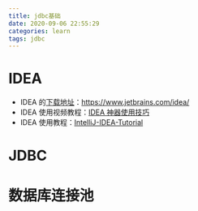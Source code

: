 ```yaml
---
title: jdbc基础
date: 2020-09-06 22:55:29
categories: learn
tags: jdbc
---
```


# IDEA

* IDEA 的[下载地址](https://www.jetbrains.com/idea/)：https://www.jetbrains.com/idea/
* IDEA 使用视频教程：[IDEA 神器使用技巧](https://www.imooc.com/learn/924)
* IDEA 使用教程：[IntelliJ-IDEA-Tutorial](https://github.com/judasn/IntelliJ-IDEA-Tutorial)

# JDBC

# 数据库连接池